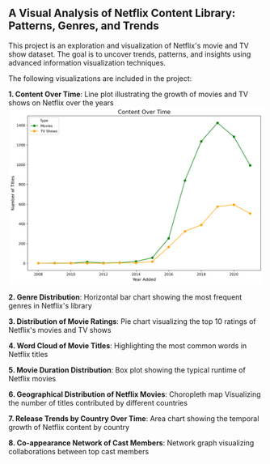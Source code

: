 ## A Visual Analysis of Netflix Content Library: Patterns, Genres, and Trends

This project is an exploration and visualization of Netflix's movie and TV show dataset. The goal is to uncover trends, patterns, and insights using advanced information visualization techniques.

The following visualizations are included in the project:

**1. Content Over Time**:
Line plot illustrating the growth of movies and TV shows on Netflix over the years
![Figure 1](figures/content_over_time.png)

**2. Genre Distribution**:
Horizontal bar chart showing the most frequent genres in Netflix's library

**3. Distribution of Movie Ratings**:
Pie chart visualizing the top 10 ratings of Netflix's movies and TV shows

**4. Word Cloud of Movie Titles**:
Highlighting the most common words in Netflix titles

**5. Movie Duration Distribution**:
Box plot showing the typical runtime of Netflix movies

**6. Geographical Distribution of Netflix Movies**:
Choropleth map Visualizing the number of titles contributed by different countries

**7. Release Trends by Country Over Time**:
Area chart showing the temporal growth of Netflix content by country

**8. Co-appearance Network of Cast Members**:
Network graph visualizing collaborations between top cast members
